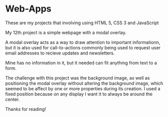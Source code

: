 # Web-Apps
These are my projects that involving using HTML 5, CSS 3 and JavaScript

My 12th project is a simple webpage with a modal overlay.

A modal overlay acts as a way to draw attention to important informationn, but it is also used for call-to-actions commonly being used to request user email addresses to recieve updates and newsletters.

Mine has no information in it, but it needed can fit anything from text to a form.

The challenge with this project was the background image, as well as positioning the modal overlay without altering the background image, which seemed to be affect by one or more properties during its creation. I used a fixed position because on any display I want it to always be around the center.

Thanks for reading!
